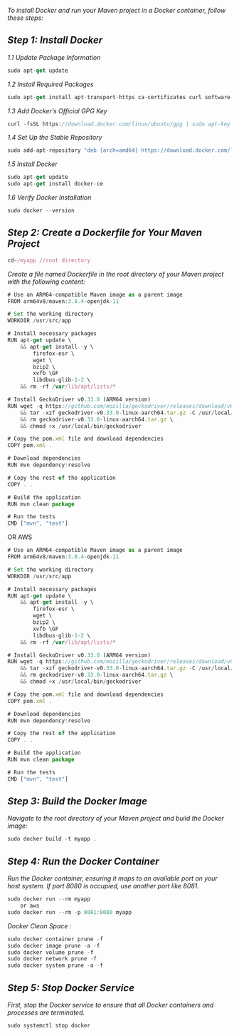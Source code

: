 
*To install Docker and run your Maven project in a Docker container, follow these steps:*
## *Step 1: Install Docker*
*1.1 Update Package Information*</br>
```javascript
sudo apt-get update
```
*1.2 Install Required Packages*
```javascript
sudo apt-get install apt-transport-https ca-certificates curl software-properties-common

```
*1.3 Add Docker’s Official GPG Key*

```javascript
curl -fsSL https://download.docker.com/linux/ubuntu/gpg | sudo apt-key add -

```
*1.4 Set Up the Stable Repository*
```javascript
sudo add-apt-repository "deb [arch=amd64] https://download.docker.com/linux/ubuntu $(lsb_release -cs) stable"
```

*1.5 Install Docker*
```javascript
sudo apt-get update
sudo apt-get install docker-ce

```
*1.6 Verify Docker Installation*
```javascript
sudo docker --version

```
## *Step 2: Create a Dockerfile for Your Maven Project*
```javascript
cd~/myapp //root directory
```
*Create a file named Dockerfile in the root directory of your Maven project with the following content:*
```javascript
# Use an ARM64-compatible Maven image as a parent image
FROM arm64v8/maven:3.8.4-openjdk-11

# Set the working directory
WORKDIR /usr/src/app

# Install necessary packages
RUN apt-get update \
    && apt-get install -y \
        firefox-esr \
        wget \
        bzip2 \
        xvfb \GF
        libdbus-glib-1-2 \
    && rm -rf /var/lib/apt/lists/*

# Install GeckoDriver v0.33.0 (ARM64 version)
RUN wget -q https://github.com/mozilla/geckodriver/releases/download/v0.33.0/geckodriver-v0.33.0-linux-aarch64.tar.gz \
    && tar -xzf geckodriver-v0.33.0-linux-aarch64.tar.gz -C /usr/local/bin/ \
    && rm geckodriver-v0.33.0-linux-aarch64.tar.gz \
    && chmod +x /usr/local/bin/geckodriver

# Copy the pom.xml file and download dependencies
COPY pom.xml .

# Download dependencies
RUN mvn dependency:resolve

# Copy the rest of the application
COPY . .

# Build the application
RUN mvn clean package

# Run the tests
CMD ["mvn", "test"]
```
OR AWS
```javascript
# Use an ARM64-compatible Maven image as a parent image
FROM arm64v8/maven:3.8.4-openjdk-11

# Set the working directory
WORKDIR /usr/src/app

# Install necessary packages
RUN apt-get update \
    && apt-get install -y \
        firefox-esr \
        wget \
        bzip2 \
        xvfb \GF
        libdbus-glib-1-2 \
    && rm -rf /var/lib/apt/lists/*

# Install GeckoDriver v0.33.0 (ARM64 version)
RUN wget -q https://github.com/mozilla/geckodriver/releases/download/v0.33.0/geckodriver-v0.33.0-linux-aarch64.tar.gz \
    && tar -xzf geckodriver-v0.33.0-linux-aarch64.tar.gz -C /usr/local/bin/ \
    && rm geckodriver-v0.33.0-linux-aarch64.tar.gz \
    && chmod +x /usr/local/bin/geckodriver

# Copy the pom.xml file and download dependencies
COPY pom.xml .

# Download dependencies
RUN mvn dependency:resolve

# Copy the rest of the application
COPY . .

# Build the application
RUN mvn clean package

# Run the tests
CMD ["mvn", "test"]

```
## *Step 3: Build the Docker Image*
*Navigate to the root directory of your Maven project and build the Docker image:*
```javascript
sudo docker build -t myapp .

```

## *Step 4: Run the Docker Container*
*Run the Docker container, ensuring it maps to an available port on your host system. If port 8080 is occupied, use another port like 8081.*
```javascript
sudo docker run --rm myapp
    or aws
sudo docker run --rm -p 8081:8080 myapp 

```
*Docker  Clean Space :*
```javascript
sudo docker container prune -f
sudo docker image prune -a -f
sudo docker volume prune -f
sudo docker network prune -f
sudo docker system prune -a -f

```
## *Step 5: Stop Docker Service*
*First, stop the Docker service to ensure that all Docker containers and processes are terminated.*
```javascript
sudo systemctl stop docker
```

